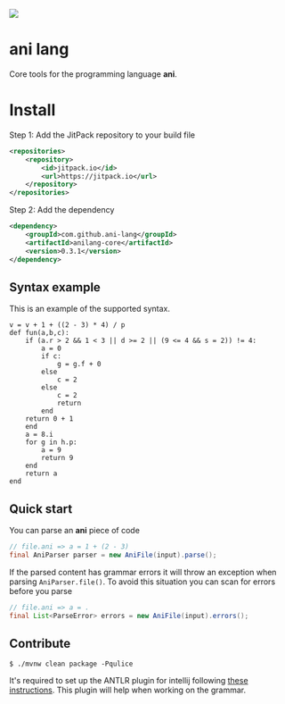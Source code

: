 [![](https://jitpack.io/v/ani-lang/anilang-core.svg)](https://jitpack.io/#ani-lang/anilang-core)

# ani lang

Core tools for the programming language **ani**.

# Install

Step 1: Add the JitPack repository to your build file

```xml
<repositories>
    <repository>
        <id>jitpack.io</id>
        <url>https://jitpack.io</url>
    </repository>
</repositories>
```

Step 2: Add the dependency

```xml
<dependency>
    <groupId>com.github.ani-lang</groupId>
    <artifactId>anilang-core</artifactId>
    <version>0.3.1</version>
</dependency>
```

## Syntax example
This is an example of the supported syntax.
```
v = v + 1 + ((2 - 3) * 4) / p
def fun(a,b,c):
    if (a.r > 2 && 1 < 3 || d >= 2 || (9 <= 4 && s = 2)) != 4:
        a = 0
        if c:
            g = g.f + 0
        else
            c = 2
        else
            c = 2
            return
        end
    return 0 + 1
    end
    a = 8.i
    for g in h.p:
        a = 9
        return 9
    end
    return a
end

```

## Quick start

You can parse an **ani** piece of code

```java
// file.ani => a = 1 + (2 - 3)
final AniParser parser = new AniFile(input).parse(); 
```

If the parsed content has grammar errors it will throw an exception when parsing `AniParser.file()`. To avoid this
situation you can scan for errors before you parse

```java
// file.ani => a = .
final List<ParseError> errors = new AniFile(input).errors();
```

## Contribute

````shell
$ ./mvnw clean package -Pqulice
````

It's required to set up the ANTLR plugin for intellij
following [these instructions](https://docs.google.com/document/d/1gQ2lsidvN2cDUUsHEkT05L-wGbX5mROB7d70Aaj3R64/edit#).
This plugin will help when working on the grammar.
